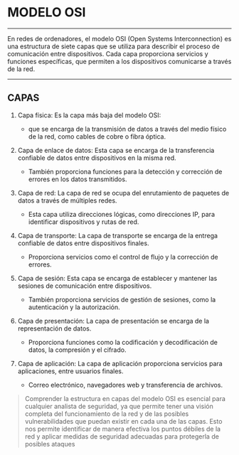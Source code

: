 # MODELO OSI

---

En redes de ordenadores, el modelo OSI (Open Systems Interconnection) es una estructura de siete capas que se utiliza para describir el proceso de comunicación entre dispositivos. Cada capa proporciona servicios y funciones específicas, que permiten a los dispositivos comunicarse a través de la red.

---

## CAPAS 

1. Capa física: Es la capa más baja del modelo OSI:
    - que se encarga de la transmisión de datos a través del medio físico de la red, como cables de cobre o fibra óptica.

2. Capa de enlace de datos: Esta capa se encarga de la transferencia confiable de datos entre dispositivos en la misma red. 
    - También proporciona funciones para la detección y corrección de errores en los datos transmitidos.

3. Capa de red: La capa de red se ocupa del enrutamiento de paquetes de datos a través de múltiples redes. 
    - Esta capa utiliza direcciones lógicas, como direcciones IP, para identificar dispositivos y rutas de red.

4. Capa de transporte: La capa de transporte se encarga de la entrega confiable de datos entre dispositivos finales.
    - Proporciona servicios como el control de flujo y la corrección de errores.

5. Capa de sesión: Esta capa se encarga de establecer y mantener las sesiones de comunicación entre dispositivos. 
    - También proporciona servicios de gestión de sesiones, como la autenticación y la autorización.

6. Capa de presentación: La capa de presentación se encarga de la representación de datos.
    - Proporciona funciones como la codificación y decodificación de datos, la compresión y el cifrado.

7. Capa de aplicación: La capa de aplicación proporciona servicios para aplicaciones, entre usuarios finales.
    - Correo electrónico, navegadores web y transferencia de archivos.

> Comprender la estructura en capas del modelo OSI es esencial para cualquier analista de seguridad, ya que permite tener una visión completa del funcionamiento de la red y de las posibles vulnerabilidades que puedan existir en cada una de las capas. Esto nos permite identificar de manera efectiva los puntos débiles de la red y aplicar medidas de seguridad adecuadas para protegerla de posibles ataques
